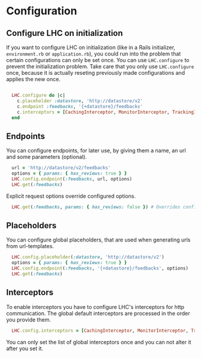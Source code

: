Configuration
===

## Configure LHC on initialization

If you want to configure LHC on initialization (like in a Rails initializer, `environment.rb` or `application.rb`), you could run into the problem that certain configurations can only be set once.
You can use `LHC.configure` to prevent the initialization problem.
Take care that you only use `LHC.configure` once, because it is actually reseting previously made configurations and applies the new once.

```ruby

  LHC.configure do |c|
    c.placeholder :datastore, 'http://datastore/v2'
    c.endpoint :feedbacks, '{+datastore}/feedbacks'
    c.interceptors = [CachingInterceptor, MonitorInterceptor, TrackingIdInterceptor]
  end

```

## Endpoints

You can configure endpoints, for later use, by giving them a name, an url and some parameters (optional).

```ruby
  url = 'http://datastore/v2/feedbacks'
  options = { params: { has_reviews: true } }
  LHC.config.endpoint(:feedbacks, url, options)
  LHC.get(:feedbacks)
```

Explicit request options override configured options.

```ruby
  LHC.get(:feedbacks, params: { has_reviews: false }) # Overrides configured params
```

## Placeholders

You can configure global placeholders, that are used when generating urls from url-templates.

```ruby
  LHC.config.placeholder(:datastore, 'http://datastore/v2')
  options = { params: { has_reviews: true } }
  LHC.config.endpoint(:feedbacks, '{+datastore}/feedbacks', options)
  LHC.get(:feedbacks)
```

## Interceptors

To enable interceptors you have to configure LHC's interceptors for http communication.
The global default interceptors are processed in the order you provide them.

```ruby
  LHC.config.interceptors = [CachingInterceptor, MonitorInterceptor, TrackingIdInterceptor]
```

You can only set the list of global interceptors once and you can not alter it after you set it.
